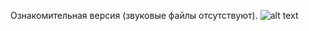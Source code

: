 Ознакомительная версия (звуковые файлы отсутствуют).
![alt text](https://realwar.ucoz.ru/2020/gitHub/GTA5/PATREON/Screens123.png)
